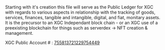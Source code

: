 Starting with it's creation this file will serve as the Public Ledger for XGC with regards to various aspects in relationship with the tracking of goods, services, finances, tangible and intangible, digital, and fiat, monitary assets. It is the precursor to an XGC Independant block chain - or an XGC use of a preexisting blockchain for things such as serverdex -> NFT creation & management.

XGC Public Account # : [755813721229754449](https://github.com/Xieons-Gaming-Corner/public/blob/main/XGC_Public_Ledger/755813721229754449.txt)
